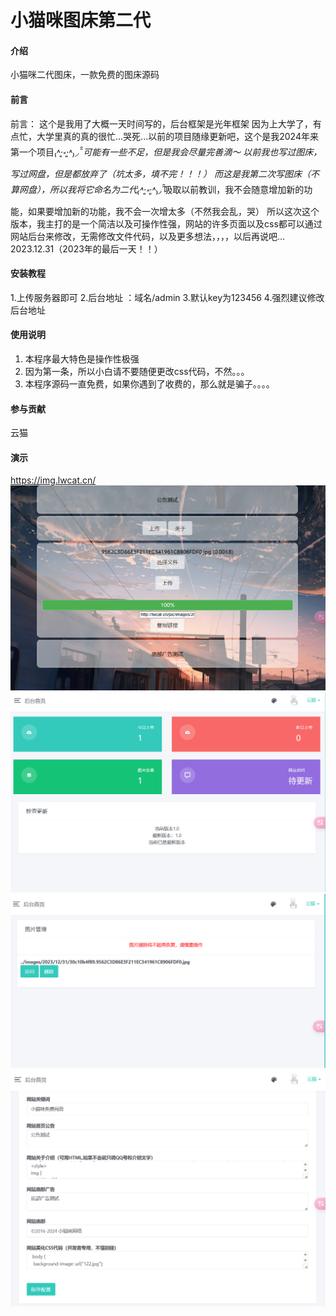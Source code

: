 # 小猫咪图床第二代

#### 介绍
小猫咪二代图床，一款免费的图床源码

#### 前言
前言：
这个是我用了大概一天时间写的，后台框架是光年框架
因为上大学了，有点忙，大学里真的真的很忙...哭死...以前的项目随缘更新吧，这个是我2024年来第一个项目₍˄·͈༝·͈˄*₎◞ ̑̑
可能有一些不足，但是我会尽量完善滴～
以前我也写过图床，写过网盘，但是都放弃了（坑太多，填不完！！！）
而这是我第二次写图床（不算网盘），所以我将它命名为二代₍˄·͈༝·͈˄*₎◞ ̑̑吸取以前教训，我不会随意增加新的功能，如果要增加新的功能，我不会一次增太多（不然我会乱，哭）
所以这次这个版本，我主打的是一个简洁以及可操作性强，网站的许多页面以及css都可以通过网站后台来修改，无需修改文件代码，以及更多想法，，，，以后再说吧...
2023.12.31（2023年的最后一天！！）



#### 安装教程

1.上传服务器即可
2.后台地址 ：域名/admin
3.默认key为123456
4.强烈建议修改后台地址

#### 使用说明

1.  本程序最大特色是操作性极强
2.  因为第一条，所以小白请不要随便更改css代码，不然。。。
3.  本程序源码一直免费，如果你遇到了收费的，那么就是骗子。。。。

#### 参与贡献

云猫

#### 演示
https://img.lwcat.cn/
![输入图片说明](%E5%B1%8F%E5%B9%95%E6%88%AA%E5%9B%BE%202023-12-31%20200506.png)
![输入图片说明](%E5%B1%8F%E5%B9%95%E6%88%AA%E5%9B%BE%202023-12-31%20200348.png)
![输入图片说明](%E5%B1%8F%E5%B9%95%E6%88%AA%E5%9B%BE%202023-12-31%20200408.png)
![输入图片说明](%E5%B1%8F%E5%B9%95%E6%88%AA%E5%9B%BE%202023-12-31%20200425.png)


